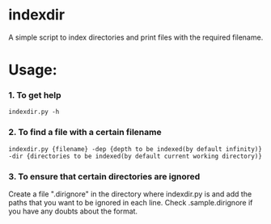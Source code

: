 # indexdir
A simple script to index directories
and print files with the required filename.

# Usage:
### 1. To get help

```indexdir.py -h```

### 2. To find a file with a certain filename

```indexdir.py {filename} -dep {depth to be indexed(by default infinity)} -dir {directories to be indexed(by default current working directory)}```

### 3. To ensure that certain directories are ignored

Create a file ".dirignore" in the directory where indexdir.py is and add the paths that you want to be ignored in each line. Check .sample.dirignore if you have any doubts about the format. 
